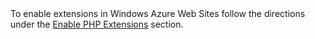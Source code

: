 <div class="alert alert-info">
To enable extensions in Windows Azure Web Sites follow the directions under the <a href="#enable-php-extensions">Enable PHP Extensions</a> section.
</div>